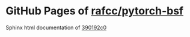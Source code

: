 GitHub Pages of [rafcc/pytorch-bsf](https://github.com/rafcc/pytorch-bsf.git)
===
Sphinx html documentation of [390192c0](https://github.com/rafcc/pytorch-bsf/tree/390192c0673fc80cf83f082e1ce883fea081ee57)
